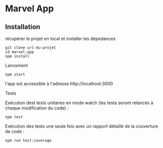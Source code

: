 # Marvel App

## Installation

récupérer le projet en local et installer les dépedances


    git clone url-du-projet
    cd marvel-app
    npm install


Lancement


    npm start

l'app est accessible à l'adresse http://localhost:3000

Tests

Exécution dest tests unitaires en mode watch (les tests seront relancés à chaque modification du code) :


    npm test


Exécution des tests une seule fois avec un rapport détaillé de la couverture de code :

    
    npm run test:coverage
  


